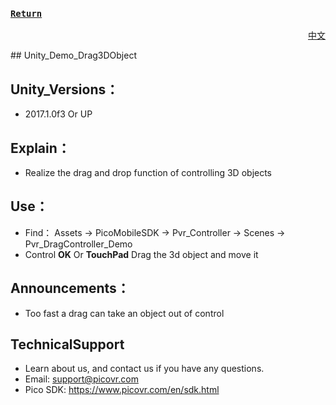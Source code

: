
###  [ `Return` ](https://github.com/PicoSupport/PicoSupport)
<p align="right"><a href="README_CN.md/" target="_blank">中文</a></p>
## Unity_Demo_Drag3DObject

## Unity_Versions：
- 2017.1.0f3 Or UP

## Explain：

- Realize the drag and drop function of controlling 3D objects

## Use：
- Find： Assets -> PicoMobileSDK -> Pvr_Controller -> Scenes -> Pvr_DragController_Demo
- Control **OK** Or **TouchPad** Drag the 3d object and move it

## Announcements：
- Too fast a drag can take an object out of control

## TechnicalSupport 

- Learn about us, and contact us if you have any questions. 
- Email:  support@picovr.com
- Pico SDK: https://www.picovr.com/en/sdk.html


